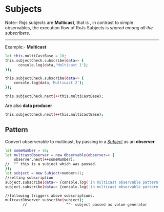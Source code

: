 Subjects
===========
Note:- Rxjs subjects are **Multicast**, that is , in contrast to simple observables, the execution flow of RxJs Subjects is *shared among all the subscribers*.

-----------

Example:- **Multicast**

```sh
let this.multiCastBase = 10;
this.subjectCheck.subscribe(data=> {
      console.log(data,'Multicast 1');
});

this.subjectCheck.subscribe(data=> {
    console.log(data,'Multicast 2');
});

this.subjectCheck.next(++this.multiCastBase);
```

Are also **data producer**
```sh
this.subjectCheck.next(++this.multiCastBase);
```

Pattern
------
Convert observerable to multicast, by passing in a <u>*Subject*</u> as an **observer**

```sh
let someNumber = 10;
let multcastObserver = new Observable(observer=> {
    observer.next(++someNumber);
//  ^^ this is a subject which was passed.
});
let subject = new Subject<number>();
//setting subscription
subject.subscribe(data=> {console.log('in multicast observable pattern',data);});
subject.subscribe(data=> {console.log('in multicast observable pattern',data);});

//following triggers above subscriptions.
multcastObserver.subscribe(subject);
        //                  ^^- subject passed as value generator 
    

```

